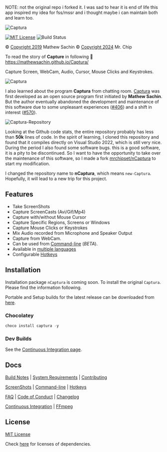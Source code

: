 NOTE: not the original repo i forked it. I was sad to hear it is end of life this app inspired my idea for fss/mssr and i thought maybe i can maintain both and learn too. 


![Captura](https://mathewsachin.github.io/Captura/assets/Banner.png)

[![MIT License](https://img.shields.io/badge/license-MIT-blue.svg?style=flat-square)](LICENSE.md)
![Build Status](https://github.com/mrchipset/nCaptura/actions/workflows/build.yml/badge.svg)



&copy; [Copyright 2019](mathew/LICENSE_MathewSachin.md) Mathew Sachin
&copy; [Copyright 2024](LICENSE.md) Mr. Chip

To read the story of **Capture** in following
:link: <https://mathewsachin.github.io/Captura/>

Capture Screen, WebCam, Audio, Cursor, Mouse Clicks and Keystrokes.


![Captura](docs/Screenshots/Captura.png)


I also learned about the program **Captura** from chatting room. [Captura](https://github.com/MathewSachin/Captura) was first developed as an open source program first initiated by **Mathew Sachin**. But the author eventually abandoned the development and maintenance of this software due to some unpleasant experiences ([#406](https://github.com/MathewSachin/Captura/issues/405)) and a shift in interest ([#570](https://github.com/MathewSachin/Captura/issues/570)).

![Captura-Repository](docs/Screenshots/Captura_Github_Repo.png)


Looking at the Github code stats, the entire repository probably has less than **50k** lines of code. In the spirit of learning, I cloned this repository and found that it compiles directly on Visual Studio 2022, which is still very nice. During the period I also found some software bugs. this is a good software, it is a pity to be discontinued. So I want to have the opportunity to take over the maintenance of this software, so I made a fork [mrchipset/nCaptura](https://github.com/mrchipset/nCaptura) to start my modification.

I changed the repository name to **nCaptura**, which means `new-Captura`. Hopefully, it will lead to a new trip for this project.


## Features

- Take ScreenShots
- Capture ScreenCasts (Avi/Gif/Mp4)
- Capture with/without Mouse Cursor
- Capture Specific Regions, Screens or Windows
- Capture Mouse Clicks or Keystrokes
- Mix Audio recorded from Microphone and Speaker Output
- Capture from WebCam.
- Can be used from [Command-line](https://mathewsachin.github.io/Captura/cmdline) (*BETA*).
- Available in [multiple languages](https://mathewsachin.github.io/Captura/translation)
- Configurable [Hotkeys](https://mathewsachin.github.io/Captura/hotkeys)

## Installation
Installation package `nCaptura` is coming soon.
To install the original `Captura`. Please find the information following.

[latest]: https://github.com/MathewSachin/Captura/releases/latest

Portable and Setup builds for the latest release can be downloaded from [here][latest].

### Chocolatey

```powershell
choco install captura -y
```

### Dev Builds

See the [Continuous Integration page](docs/CI.md).

## Docs
[Build Notes](docs/Build.md) | [System Requirements](docs/System-Requirements.md) | [Contributing](CONTRIBUTING.md)

[ScreenShots](docs/Screenshots) | [Command-line](docs/Cmdline/README.md) | [Hotkeys](https://mathewsachin.github.io/Captura/hotkeys)

[FAQ](docs/FAQ.md) | [Code of Conduct](CODE_OF_CONDUCT.md) | [Changelog](docs/Changelogs/README.md)

[Continuous Integration](docs/CI.md) | [FFmpeg](docs/FFmpeg.md)

## License

[MIT License](LICENSE.md)

Check [here](licenses/) for licenses of dependencies.
